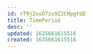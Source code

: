 ```yaml
---
id: rT9j2ouO7zu9Z2CHpgtUD
title: TimePeriod
desc: ''
updated: 1635661615516
created: 1635661615516
---
```




